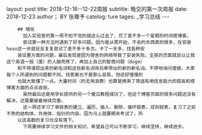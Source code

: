 layout:    post
		title:     2018-12-16--12-22周报
		subtitle:  晚交的第一次周报
		date:      2018-12-23
		author；   BY 张骞予
		catelog:   ture
		tages:
		      _学习总结
		---
	
		## 哦吼
		  加入实验室的第一周不知不觉的就这么过去了，花了差不多一个星期的时间搭博客。
		  尝试第一种方法时遇到了好多问题。因为是从零开始，不会的东西真的很多，在安装hexo这一步就反反复复尝试了差不多十多次。卡了一天多，找各种安
		装设置方面的问题，最后发现是因为宿舍的网络导致了安装失败。全英的页面就足以让我这个英语一般（废）的人脑壳疼了，再加上自己的智商问题（doge）
		和不停涌现出来的新名词和这些新名词背后牵带出的新的新名词。不停地询问度娘，大家每个人所遇到的问题都不同，找答案也不是那么容易，但还好慢慢的
		也就大致懂了一点。大量时间（的无用浪费）也算是换来了筛选有用信息能力的提高和搭博客方面的点点收获。
		  虽然最后还是用学长提供的另一个傻瓜教程成功了，但这个博客页面的很多问题还没有解决，还需要接着继续完善。
		  这一周还学习了单链表的建立、遍历、插入、删除，循环链表，双向链表，复习了之前不熟的结构体，共用体，指针的内容。因为马上就要期末考试了，所
		以这高数的复习也没有落下。
		  下周要继续学习文件的相关知识，希望自己可以不断学习，继续坚持，继续进步。
